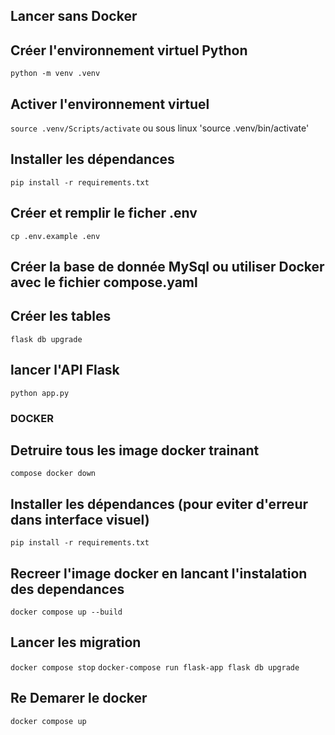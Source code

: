 ## Lancer sans Docker

## Créer l'environnement virtuel Python 
`python -m venv .venv`

## Activer l'environnement virtuel
`source .venv/Scripts/activate` ou sous linux 'source .venv/bin/activate'

## Installer les dépendances
`pip install -r requirements.txt`

## Créer et remplir le ficher .env
`cp .env.example .env`

## Créer la base de donnée MySql ou utiliser Docker avec le fichier compose.yaml

## Créer les tables
`flask db upgrade`

## lancer l'API Flask
`python app.py`

### DOCKER

## Detruire tous les image docker trainant
`compose docker down`

## Installer les dépendances (pour eviter d'erreur dans interface visuel)
`pip install -r requirements.txt`

## Recreer l'image docker en lancant l'instalation des dependances
`docker compose up --build`

## Lancer les migration
`docker compose stop`
`docker-compose run flask-app flask db upgrade`

## Re Demarer le docker
`docker compose up`